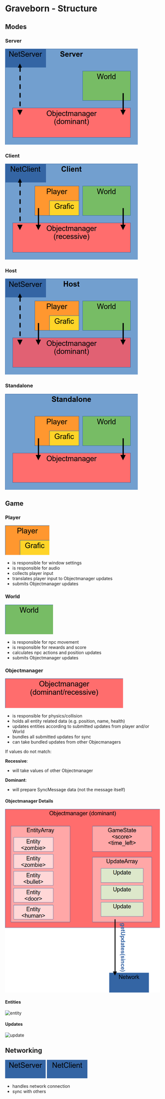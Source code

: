 # Graveborn - Structure

## Modes

### Server
![server](./structure_img/server.png)

### Client
![client](./structure_img/client.png)

### Host
![host](./structure_img/host.png)

### Standalone
![standalone](./structure_img/standalone.png)

## Game

### Player
![player](./structure_img/player.png)

- is responsible for window settings
- is responsible for audio
- collects player input
- translates player input to Objectmanager updates
- submits Objectmanager updates

### World
![world](./structure_img/world.png)

- is responsible for npc movement
- is responsible for rewards and score
- calculates npc actions and position updates
- submits Objectmanager updates

### Objectmanager
![objectmanager](./structure_img/objectmanager.png)

- is responsible for physics/collision
- holds all entity related data (e.g. position, name, health)
- updates entities according to submitted updates from
player and/or World
- bundles all submitted updates for sync
- can take bundled updates from other Objecmanagers

If values do not match:

__Recessive__:
- will take values of other Objectmanager

__Dominant__:
- will prepare SyncMessage data (not the message itself)

#### Objectmanager Details
![objectmanager_details](./structure_img/objectmanager_details.png)

#### Entities
![entity](./structure_img/entity.png)

#### Updates
![update](./structure_img/update.png)

## Networking
![netserver](./structure_img/netserver.png)
![netclient](./structure_img/netclient.png)

- handles network connection
- sync with others
